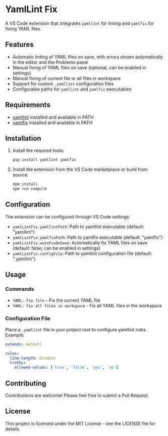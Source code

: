 # YamlLint Fix

A VS Code extension that integrates `yamllint` for linting and `yamlfix` for fixing YAML files.

## Features

- Automatic linting of YAML files on save, with errors shown automatically in the editor and the Problems panel
- Manual fixing of YAML files on save (optional, can be enabled in settings)
- Manual fixing of current file or all files in workspace
- Support for custom `.yamllint` configuration files
- Configurable paths for `yamllint` and `yamlfix` executables

## Requirements

- [yamllint](https://yamllint.readthedocs.io/en/stable/) installed and available in PATH
- [yamlfix](https://github.com/lyz-code/yamlfix) installed and available in PATH

## Installation

1. Install the required tools:
   ```bash
   pip install yamllint yamlfix
   ```

2. Install the extension from the VS Code marketplace or build from source:
   ```bash
   npm install
   npm run compile
   ```

## Configuration

The extension can be configured through VS Code settings:

- `yamlLintFix.yamllintPath`: Path to yamllint executable (default: "yamllint")
- `yamlLintFix.yamlfixPath`: Path to yamlfix executable (default: "yamlfix")
- `yamlLintFix.autoFixOnSave`: Automatically fix YAML files on save (default: false; can be enabled in settings)
- `yamlLintFix.configFile`: Path to yamllint configuration file (default: ".yamllint")

## Usage

### Commands

- `YAML: Fix file` - Fix the current YAML file
- `YAML: Fix all files in workspace` - Fix all YAML files in the workspace

### Configuration File

Place a `.yamllint` file in your project root to configure yamllint rules. Example:

```yaml
extends: default

rules:
  line-length: disable
  truthy:
    allowed-values: ['true', 'false', 'yes', 'no']
```

## Contributing

Contributions are welcome! Please feel free to submit a Pull Request.

## License

This project is licensed under the MIT License - see the LICENSE file for details.